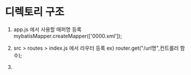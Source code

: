 # 디렉토리 구조


1. app.js 에서 사용할 매퍼명 등록
mybatisMapper.createMapper(['0000.xml']);

2. src > routes > index.js 에서 라우터 등록
ex) router.get("/url명",컨트롤러 함수);

3.